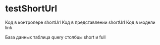 # testShortUrl

Код в контролере shortUrl
Код в представлении shortUrl
Код в модели link

База данных таблица query столбцы short и full
